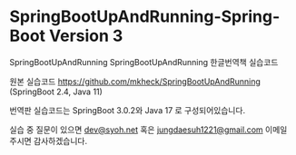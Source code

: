 # SpringBootUpAndRunning-Spring-Boot Version 3

SpringBootUpAndRunning
SpringBootUpAndRunning 한글번역책 실습코드

원본 실습코드 https://github.com/mkheck/SpringBootUpAndRunning (SpringBoot 2.4, Java 11)

번역판 실습코드는 SpringBoot 3.0.2와 Java 17 로 구성되어있습니다.

실습 중 질문이 있으면 dev@syoh.net 혹은 jungdaesuh1221@gmail.com 이메일 주시면 감사하겠습니다. 

